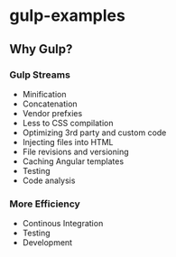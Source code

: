 # gulp-examples

## Why Gulp?

### Gulp Streams

* Minification
* Concatenation
* Vendor prefxies
* Less to CSS compilation
* Optimizing 3rd party and custom code
* Injecting files into HTML
* File revisions and versioning
* Caching Angular templates
* Testing
* Code analysis

### More Efficiency

* Continous Integration
* Testing
* Development

